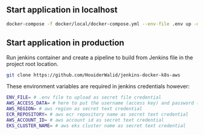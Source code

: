 ## Start application in localhost

```bash
docker-compose -f docker/local/docker-compose.yml --env-file .env up -d --build
```

## Start application in production

Run jenkins container and create a pipeline to build from Jenkins file in the project root location.

```bash
git clone https://github.com/HouiderWalid/jenkins-docker-k8s-aws
```

These environment variables are required in jenkins credentials however:

```bash
ENV_FILE= # .env file to upload as secret file credential
AWS_ACCESS_DATA= # here to put the username (access key) and password (secret access key)
AWS_REGION= # aws region as secret text credential
ECR_REPOSITORY= # aws ecr repository name as secret text credential
AWS_ACCOUNT_ID= # aws account id as secret text credential
EKS_CLUSTER_NAME= # aws eks cluster name as secret text credential
```